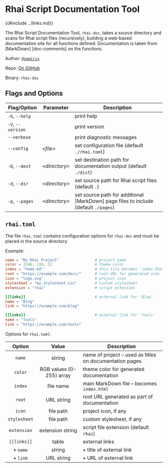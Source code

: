 Rhai Script Documentation Tool
=============================

{{#include ../links.md}}


The Rhai Script Documentation Tool, `rhai-doc`, takes a source directory and scans for
Rhai script files (recursively), building a web-based documentation site for all functions
defined.  Documentation is taken from [MarkDown] [doc-comments] on the functions.


Author: [`@semirix`](https://github.com/semirix)

Repo: [On GitHub](https://github.com/rhaiscript/rhai-doc)

Binary: `rhai-doc`


Flags and Options
-----------------

| Flag/Option       | Parameter       | Description                                                                         |
| ----------------- | --------------- | ----------------------------------------------------------------------------------- |
| `-h`, `--help`    |                 | print help                                                                          |
| `-V`, `--version` |                 | print version                                                                       |
| `--verbose`       |                 | print diagnostic messages                                                           |
| `--config`        | _\<file\>_      | set configuration file (default `./rhai.toml`)                                      |
| `-D`, `--dest`    | _\<directory\>_ | set destination path for documentation output (default `./dist`)                    |
| `-d`, `--dir`     | _\<directory\>_ | set source path for Rhai script files (default `.`)                                 |
| `-p`, `--pages`   | _\<directory\>_ | set source path for additional [MarkDown] page files to include (default `./pages`) |


`rhai.toml`
-----------

The file `rhai.toml` contains configuration options for `rhai-doc` and must be placed in the source directory.

Example:

```toml
name = "My Rhai Project"                # project name
color = [246, 119, 2]                   # theme color
index = "home.md"                       # this file becomes 'index.html`
root = "https://example.com/docs/"      # root URL for generated site
icon = "logo.svg"                       # project icon
stylesheet = "my_stylesheet.css"        # custom stylesheet
extension = "rhai"                      # script extension

[[links]]                               # external link for 'Blog'
name = "Blog"
link = "https://example.com/blog"

[[links]]                               # external link for 'Tools'
name = "Tools"
link = "https://example.com/tools"
```

Options for `rhai.toml`:

|    Option     |          Value           | Description                                                   |
| :-----------: | :----------------------: | ------------------------------------------------------------- |
|    `name`     |          string          | name of project &ndash; used as titles on documentation pages |
|    `color`    | RGB values (0-255) array | theme color for generated documentation                       |
|    `index`    |        file name         | main MarkDown file &ndash; becomes `index.html`               |
|    `root`     |        URL string        | root URL generated as part of documentation                   |
|    `icon`     |        file path         | project icon, if any                                          |
| `stylesheet`  |        file path         | custom stylesheet, if any                                     |
|  `extension`  |     extension string     | script file extension (default `rhai`)                        |
|  `[[links]]`  |          table           | external links                                                |
| &bull; `name` |          string          | &bull; title of external link                                 |
| &bull; `link` |        URL string        | &bull; URL of external link                                   |
